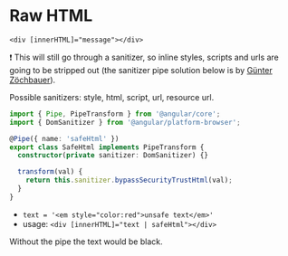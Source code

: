 # Raw HTML

```
<div [innerHTML]="message"></div>
```

:exclamation: This will still go through a sanitizer, so inline styles, scripts and urls are going to be stripped out (the sanitizer pipe solution below is by [Günter Zöchbauer](https://stackoverflow.com/a/37076868)).

Possible sanitizers: style, html, script, url, resource url.

```typescript
import { Pipe, PipeTransform } from '@angular/core';
import { DomSanitizer } from '@angular/platform-browser';

@Pipe({ name: 'safeHtml' })
export class SafeHtml implements PipeTransform {
  constructor(private sanitizer: DomSanitizer) {}

  transform(val) {
    return this.sanitizer.bypassSecurityTrustHtml(val);
  }
}
```

- `text = '<em style="color:red">unsafe text</em>'`
- usage: `<div [innerHTML]="text | safeHtml"></div>`

Without the pipe the text would be black.
